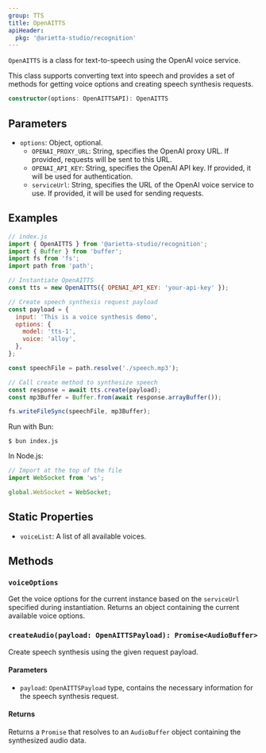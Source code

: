 ```yaml
---
group: TTS
title: OpenAITTS
apiHeader:
  pkg: '@arietta-studio/recognition'
---
```


`OpenAITTS` is a class for text-to-speech using the OpenAI voice service.

This class supports converting text into speech and provides a set of methods for getting voice options and creating speech synthesis requests.

```ts
constructor(options: OpenAITTSAPI): OpenAITTS
```

## Parameters

- `options`: Object, optional.
  - `OPENAI_PROXY_URL`: String, specifies the OpenAI proxy URL. If provided, requests will be sent to this URL.
  - `OPENAI_API_KEY`: String, specifies the OpenAI API key. If provided, it will be used for authentication.
  - `serviceUrl`: String, specifies the URL of the OpenAI voice service to use. If provided, it will be used for sending requests.

## Examples

```js
// index.js
import { OpenAITTS } from '@arietta-studio/recognition';
import { Buffer } from 'buffer';
import fs from 'fs';
import path from 'path';

// Instantiate OpenAITTS
const tts = new OpenAITTS({ OPENAI_API_KEY: 'your-api-key' });

// Create speech synthesis request payload
const payload = {
  input: 'This is a voice synthesis demo',
  options: {
    model: 'tts-1',
    voice: 'alloy',
  },
};

const speechFile = path.resolve('./speech.mp3');

// Call create method to synthesize speech
const response = await tts.create(payload);
const mp3Buffer = Buffer.from(await response.arrayBuffer());

fs.writeFileSync(speechFile, mp3Buffer);
```

Run with Bun:

```shell
$ bun index.js
```

In Node.js:

```js
// Import at the top of the file
import WebSocket from 'ws';

global.WebSocket = WebSocket;
```

## Static Properties

- `voiceList`: A list of all available voices.

## Methods

### `voiceOptions`

Get the voice options for the current instance based on the `serviceUrl` specified during instantiation. Returns an object containing the current available voice options.

### `createAudio(payload: OpenAITTSPayload): Promise<AudioBuffer>`

Create speech synthesis using the given request payload.

#### Parameters

- `payload`: `OpenAITTSPayload` type, contains the necessary information for the speech synthesis request.

#### Returns

Returns a `Promise` that resolves to an `AudioBuffer` object containing the synthesized audio data.
